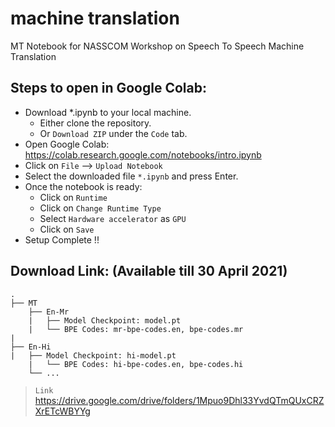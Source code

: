 
# machine translation
MT Notebook for NASSCOM Workshop on Speech To Speech Machine Translation

## Steps to open in Google Colab:

 - Download *.ipynb to your local machine.
 	- Either clone the repository.
 	- Or `Download ZIP` under the `Code` tab.
 - Open Google Colab: https://colab.research.google.com/notebooks/intro.ipynb
 - Click on `File` --> `Upload Notebook`
 - Select the downloaded file `*.ipynb` and press Enter.
 - Once the notebook is ready:
	 -  Click on `Runtime`
	 -  Click on `Change Runtime Type`
	 -  Select `Hardware accelerator` as `GPU`
	 -  Click on `Save`
 - Setup Complete !!

## Download Link: (Available till 30 April 2021)


    .
    ├── MT  
        ├── En-Mr
        |   ├── Model Checkpoint: model.pt
        |   └── BPE Codes: mr-bpe-codes.en, bpe-codes.mr
	|
	├── En-Hi
	|   ├── Model Checkpoint: hi-model.pt
        |   └── BPE Codes: hi-bpe-codes.en, bpe-codes.hi
    	└── ...
> `Link` https://drive.google.com/drive/folders/1Mpuo9Dhl33YvdQTmQUxCRZXrETcWBYYg 
    
